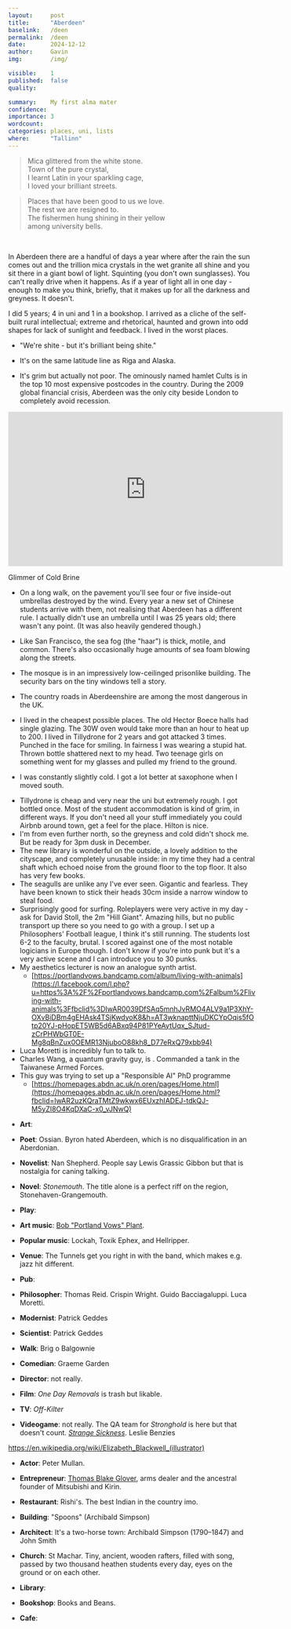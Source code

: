 ```yaml
---
layout:     post
title:      "Aberdeen"
baselink:   /deen
permalink:  /deen
date:       2024-12-12
author:     Gavin   
img:        /img/

visible:    1
published:  false
quality:    

summary:    My first alma mater
confidence: 
importance: 3
wordcount:  
categories: places, uni, lists
where:      "Tallinn"
---
```


> Mica glittered from the white stone.<br>Town of the pure crystal,<br>I learnt Latin in your sparkling cage,<br>I loved your brilliant streets.<br>

> Places that have been good to us we love.<br>The rest we are resigned to.<br>The fishermen hung shining in their yellow<br>among university bells.

<br>

In Aberdeen there are a handful of days a year where after the rain the sun comes out and the trillion mica crystals in the wet granite all shine and you sit there in a giant bowl of light. Squinting (you don't own sunglasses). You can't really drive when it happens. As if a year of light all in one day - enough to make you think, briefly, that it makes up for all the darkness and greyness. It doesn't.

I did 5 years; 4 in uni and 1 in a bookshop. I arrived as a cliche of the self-built rural intellectual; extreme and rhetorical, haunted and grown into odd shapes for lack of sunlight and feedback. I lived in the worst places.

* "We're shite - but it's brilliant being shite."

* It's on the same latitude line as Riga and Alaska.

* It's grim but actually not poor. The ominously named hamlet Cults is in the top 10 most expensive postcodes in the country. During the 2009 global financial crisis, Aberdeen was the only city beside London to completely avoid recession.

<iframe width="560" height="315" src="https://www.youtube.com/embed/PE6RH7APXfw?si=AZx50SbCOjQYnSUt" title="YouTube video player" frameborder="0" allow="accelerometer; autoplay; clipboard-write; encrypted-media; gyroscope; picture-in-picture; web-share" referrerpolicy="strict-origin-when-cross-origin" allowfullscreen></iframe>

<br>

Glimmer of Cold Brine


* On a long walk, on the pavement you'll see four or five inside-out umbrellas destroyed by the wind. Every year a new set of Chinese students arrive with them, not realising that Aberdeen has a different rule. I actually didn't use an umbrella until I was 25 years old; there wasn't any point. (It was also heavily gendered though.)

* Like San Francisco, the sea fog (the "haar") is thick, motile, and common. There's also occasionally huge amounts of sea foam blowing along the streets.

* The mosque is in an impressively low-ceilinged prisonlike building. The security bars on the tiny windows tell a story. 

* The country roads in Aberdeenshire are among the most dangerous in the UK.

* I lived in the cheapest possible places. The old Hector Boece halls had single glazing. The 30W oven would take more than an hour to heat up to 200. I lived in Tillydrone for 2 years and got attacked 3 times. Punched in the face for smiling. In fairness I was wearing a stupid hat. Thrown bottle shattered next to my head. Two teenage girls on something went for my glasses and pulled my friend to the ground. 

* I was constantly slightly cold. I got a lot better at saxophone when I moved south.

- Tillydrone is cheap and very near the uni but extremely rough. I got bottled once. Most of the student accommodation is kind of grim, in different ways. If you don't need all your stuff immediately you could Airbnb around town, get a feel for the place. Hilton is nice.
- I'm from even further north, so the greyness and cold didn't shock me. But be ready for 3pm dusk in December.
- The new library is wonderful on the outside, a lovely addition to the cityscape, and completely unusable inside: in my time they had a central shaft which echoed noise from the ground floor to the top floor. It also has very few books.
- The seagulls are unlike any I've ever seen. Gigantic and fearless. They have been known to stick their heads 30cm inside a narrow window to steal food.
- Surprisingly good for surfing. Roleplayers were very active in my day - ask for David Stoll, the 2m "Hill Giant". Amazing hills, but no public transport up there so you need to go with a group. I set up a Philosophers' Football league, I think it's still running. The students lost 6-2 to the faculty, brutal. I scored against one of the most notable logicians in Europe though. I don't know if you're into punk but it's a very active scene and I can introduce you to 30 punks.
- My aesthetics lecturer is now an analogue synth artist.
    - [https://portlandvows.bandcamp.com/album/living-with-animals](https://l.facebook.com/l.php?u=https%3A%2F%2Fportlandvows.bandcamp.com%2Falbum%2Fliving-with-animals%3Ffbclid%3DIwAR0039DfSAq5mnhJvRMO4ALV9a1P3XhY-OXvBiDBm4gEHAsk4TSjKwdyoK8&h=AT3wknapttNjuDKCYpOqis5fOtp20YJ-pHopET5WB5d6ABxq94P81PYeAytUqx_SJtud-zCrPHWbGT0E-Mg8qBnZux0OEMR13NjuboO88kh8_D77eRxQ79xbb94)
- Luca Moretti is incredibly fun to talk to.
- Charles Wang, a quantum gravity guy, is . Commanded a tank in the Taiwanese Armed Forces.
- This guy was trying to set up a "Responsible AI" PhD programme
    - [https://homepages.abdn.ac.uk/n.oren/pages/Home.html](https://homepages.abdn.ac.uk/n.oren/pages/Home.html?fbclid=IwAR2uzKQraTMtZ9wkwx6EUxzhIADEJ-tdkQJ-M5yZI8O4KqDXaC-x0_vJNwQ)


* **Art**: 

* **Poet**: Ossian. <!--Harry Giles.--> Byron hated Aberdeen, which is no disqualification in an Aberdonian.

* **Novelist**: Nan Shepherd. People say Lewis Grassic Gibbon but that is nostalgia for caning talking.

* **Novel**: _Stonemouth_. The title alone is a perfect riff on the region, Stonehaven-Grangemouth.

* **Play**: 

* **Art music**: [Bob "Portland Vows" Plant](https://portlandvows.bandcamp.com/album/living-with-animals).

* **Popular music**: Lockah, Toxik Ephex, and Hellripper.

* **Venue**: The Tunnels get you right in with the band, which makes e.g. jazz hit different.

* **Pub**: 

* **Philosopher**: Thomas Reid. Crispin Wright. Guido Bacciagaluppi. Luca Moretti.

* **Modernist**: Patrick Geddes 

* **Scientist**: Patrick Geddes 

* **Walk**: Brig o Balgownie

* **Comedian**: Graeme Garden

* **Director**: not really.

* **Film**: _One Day Removals_ is trash but likable.

* **TV**: _Off-Kilter_

* **Videogame**: not really. The QA team for _Stronghold_ is here but that doesn't count. _[Strange Sickness](https://common-profyt-games.itch.io/strange-sickness)_. Leslie Benzies

https://en.wikipedia.org/wiki/Elizabeth_Blackwell_(illustrator)

* **Actor**: Peter Mullan.

* **Entrepreneur**: [Thomas Blake Glover](https://en.wikipedia.org/wiki/Thomas_Blake_Glover), arms dealer and the ancestral founder of Mitsubishi and Kirin.

* **Restaurant**: Rishi's. The best Indian in the country imo.

* **Building**: "Spoons" (Archibald Simpson)

* **Architect**: It's a two-horse town: Archibald Simpson (1790–1847) and John Smith 

* **Church**: St Machar. Tiny, ancient, wooden rafters, filled with song, passed by two thousand heathen students every day, eyes on the ground or on each other.

* **Library**: 

* **Bookshop**: Books and Beans.

* **Cafe**: 
